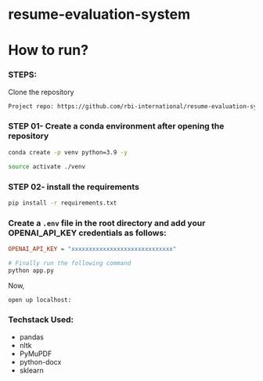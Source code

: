 # resume-evaluation-system

# How to run?

### STEPS:

Clone the repository

```bash
Project repo: https://github.com/rbi-international/resume-evaluation-system.git --- here use your repo name instead
```
### STEP 01- Create a conda environment after opening the repository

```bash
conda create -p venv python=3.9 -y
```

```bash
source activate ./venv
```


### STEP 02- install the requirements
```bash
pip install -r requirements.txt
```


### Create a `.env` file in the root directory and add your OPENAI_API_KEY credentials as follows:

```ini
OPENAI_API_KEY = "xxxxxxxxxxxxxxxxxxxxxxxxxxxxx"
```


```bash
# Finally run the following command
python app.py
```

Now,
```bash
open up localhost:
```


### Techstack Used:

- pandas
- nltk
- PyMuPDF
- python-docx
- sklearn


